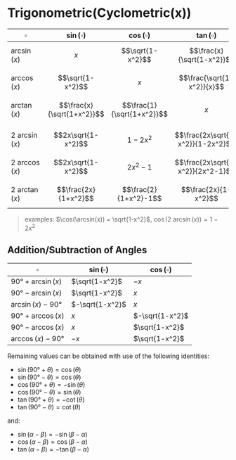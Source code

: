 # Trigonometric(Cyclometric(x))

|  $\square$ | $\sin(\square)$ | $\cos(\square)$ | $\tan(\square)$ |
|--|--|--|--|
| $\arcsin(x)$ | $$x$$ | $$\sqrt{1-x^2}$$ | $$\frac{x}{\sqrt{1-x^2}}$$ |
| $\arccos(x)$ | $$\sqrt{1-x^2}$$ | $$x$$ | $$\frac{\sqrt{1-x^2}}{x}$$ |
| $\arctan(x)$ | $$\frac{x}{\sqrt{1+x^2}}$$ | $$\frac{1}{\sqrt{1+x^2}}$$ | $$x$$ |
| | | | |
| $2\ \arcsin(x)$ | $$2x\sqrt{1-x^2}$$ | $$1-2x^2$$ | $$\frac{2x\sqrt{1-x^2}}{1-2x^2}$$ |
| $2\ \arccos(x)$ | $$2x\sqrt{1-x^2}$$ | $$2x^2-1$$ | $$\frac{2x\sqrt{1-x^2}}{2x^2-1}$$ |
| $2\ \arctan(x)$ | $$\frac{2x}{1+x^2}$$ | $$\frac{2}{1+x^2}-1$$ | $$\frac{2x}{1-x^2}$$ |

> examples: $\cos(\arcsin(x)) = \sqrt{1-x^2}$, $\cos(2\ \arcsin(x)) = 1-2x^2$

## Addition/Subtraction of Angles

| $\square$ | $\sin(\square)$ | $\cos(\square)$ |
|--|--|--|
| $90°+\arcsin(x)$ | $\sqrt{1-x^2}$ | $-x$ |
| $90°-\arcsin(x)$ | $\sqrt{1-x^2}$ | $x$ |
| $\arcsin(x)-90°$ | $-\sqrt{1-x^2}$ | $x$ |
| $90°+\arccos(x)$ | $x$ | $-\sqrt{1-x^2}$ |
| $90°-\arccos(x)$ | $x$ | $\sqrt{1-x^2}$ |
| $\arccos(x)-90°$ | $-x$ | $\sqrt{1-x^2}$ |

Remaining values can be obtained with use of the following identities:

- $\sin(90°+\theta) = \cos(\theta)$
- $\sin(90°-\theta) = \cos(\theta)$
- $\cos(90°+\theta) = -\sin(\theta)$
- $\cos(90°-\theta) = \sin(\theta)$
- $\tan(90°+\theta) = -\cot(\theta)$
- $\tan(90°-\theta) = \cot(\theta)$

and:

- $\sin(\alpha-\beta) = -\sin(\beta-\alpha)$
- $\cos(\alpha-\beta) = \cos(\beta-\alpha)$
- $\tan(\alpha-\beta) = -\tan(\beta-\alpha)$
